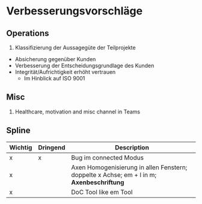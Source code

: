 # Verbesserungsvorschläge

## Operations

1. Klassifizierung der Aussagegüte der Teilprojekte
  - Absicherung gegenüber Kunden
  - Verbesserung der Entscheidungsgrundlage des Kunden
  - Integrität/Aufrichtigkeit erhöht vertrauen
    - Im Hinblick auf ISO 9001 
   
## Misc

1. Healthcare, motivation and misc channel in Teams

## Spline

| Wichtig | Dringend | Description |
|-------|-------|--------------------------|
| x | x | Bug im connected Modus
| x |   | Axen Homogenisierung in allen Fenstern; doppelte x Achse; em + l in m; **Axenbeschriftung** |
| x |   | DoC Tool like em Tool |



